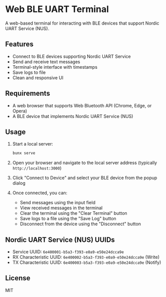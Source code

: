 # Web BLE UART Terminal

A web-based terminal for interacting with BLE devices that support Nordic UART Service (NUS).

## Features

- Connect to BLE devices supporting Nordic UART Service
- Send and receive text messages
- Terminal-style interface with timestamps
- Save logs to file
- Clean and responsive UI

## Requirements

- A web browser that supports Web Bluetooth API (Chrome, Edge, or Opera)
- A BLE device that implements Nordic UART Service (NUS)

## Usage

1. Start a local server:

   ```bash
   bunx serve
   ```

2. Open your browser and navigate to the local server address (typically `http://localhost:3000`)

3. Click "Connect to Device" and select your BLE device from the popup dialog

4. Once connected, you can:
   - Send messages using the input field
   - View received messages in the terminal
   - Clear the terminal using the "Clear Terminal" button
   - Save logs to a file using the "Save Log" button
   - Disconnect from the device using the "Disconnect" button

## Nordic UART Service (NUS) UUIDs

- Service UUID: `6e400001-b5a3-f393-e0a9-e50e24dcca9e`
- RX Characteristic UUID: `6e400002-b5a3-f393-e0a9-e50e24dcca9e` (Write)
- TX Characteristic UUID: `6e400003-b5a3-f393-e0a9-e50e24dcca9e` (Notify)

## License

MIT
